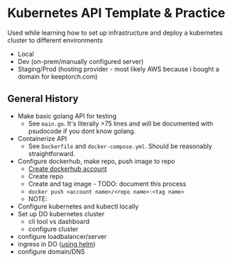 # Kubernetes API Template & Practice

Used while learning how to set up infrastructure and deploy a kubernetes cluster to different environments

- Local
- Dev (on-prem/manually configured server)
- Staging/Prod (hosting provider - most likely AWS because i bought a domain for keeptorch.com)

## General History

- Make basic golang API for testing
    - See `main.go`. It's literally >75 lines and will be documented with psudocode if you dont know golang.
- Containerize API
    - See `Dockerfile` and `docker-compose.yml`. Should be reasonably straightforward.
- Configure dockerhub, make repo, push image to repo
    - [Create dockerhub account](https://hub.docker.com/signup/)
    - Create repo
    - Create and tag image - TODO: document this process
    - `docker push <account name>/<repo name>:<tag name>`
    - NOTE: 
- Configure kubernetes and kubectl locally
- Set up DO kubernetes cluster
    - cli tool vs dashboard
    - configure cluster
- configure loadbalancer/server
- ingress in DO ([using helm](https://www.digitalocean.com/community/tutorials/how-to-set-up-an-nginx-ingress-on-digitalocean-kubernetes-using-helm))
- configure domain/DNS


